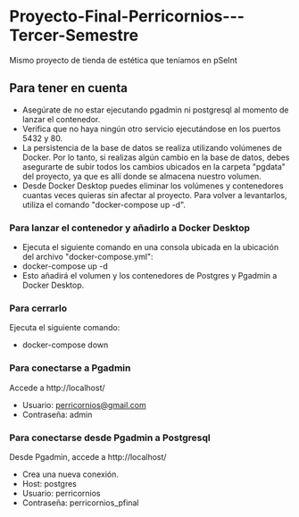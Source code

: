 # Proyecto-Final-Perricornios---Tercer-Semestre
Mismo proyecto de tienda de estética que teníamos en pSeInt

## Para tener en cuenta
- Asegúrate de no estar ejecutando pgadmin ni postgresql al momento de lanzar el contenedor.
- Verifica que no haya ningún otro servicio ejecutándose en los puertos 5432 y 80.
- La persistencia de la base de datos se realiza utilizando volúmenes de Docker. Por lo tanto, si realizas algún cambio en la base de datos, debes asegurarte de subir todos los cambios ubicados en la carpeta "pgdata" del proyecto, ya que es allí donde se almacena nuestro volumen.
- Desde Docker Desktop puedes eliminar los volúmenes y contenedores cuantas veces quieras sin afectar al proyecto. Para volver a levantarlos, utiliza el comando "docker-compose up -d".

### Para lanzar el contenedor y añadirlo a Docker Desktop
- Ejecuta el siguiente comando en una consola ubicada en la ubicación del archivo "docker-compose.yml":
- docker-compose up -d
- Esto añadirá el volumen y los contenedores de Postgres y Pgadmin a Docker Desktop.

### Para cerrarlo
Ejecuta el siguiente comando:
- docker-compose down

### Para conectarse a Pgadmin
Accede a http://localhost/
- Usuario: perricornios@gmail.com
- Contraseña: admin

### Para conectarse desde Pgadmin a Postgresql
Desde Pgadmin, accede a http://localhost/
- Crea una nueva conexión.
- Host: postgres
- Usuario: perricornios
- Contraseña: perricornios_pfinal
